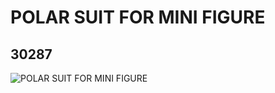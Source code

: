 # POLAR SUIT FOR MINI FIGURE
## 30287
![POLAR SUIT FOR MINI FIGURE](https://lc-www-live-s.legocdn.com/media/bricks/5/2/4116825.jpg)